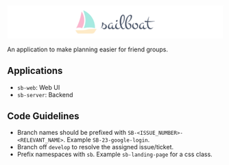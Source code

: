 <p align="center">
    <img src="sb-assets/banner.png" alt="Sailboat banner">
 </p>

An application to make planning easier for friend groups.

## Applications

- `sb-web`: Web UI
- `sb-server`: Backend

## Code Guidelines

- Branch names should be prefixed with `SB-<ISSUE_NUMBER>-<RELEVANT_NAME>`. Example `SB-23-google-login`.
- Branch off `develop` to resolve the assigned issue/ticket.
- Prefix namespaces with `sb`. Example `sb-landing-page` for a css class.

